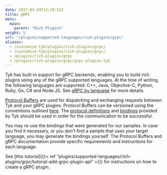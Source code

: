 ```yaml
---
date: 2017-03-24T13:19:52Z
title: gRPC
menu:
  main:
    parent: "Rich Plugins"
weight: 5
url: "/plugins/supported-languages/rich-plugins/grpc"
aliases:
  - /customise-tyk/plugins/rich-plugins/grpc/
  - /customise-tyk/plugins/rich-plugins/grpc/
  - /plugins/rich-plugins/grpc
  - /plugins/rich-plugins/grpc/grpc-plugins-tyk
---
```

Tyk has built-in support for gRPC backends, enabling you to build rich plugins using any of the gRPC supported languages. At the time of writing, the following languages are supported: C++, Java, Objective-C, Python, Ruby, Go, C# and Node.JS. See [gRPC by language](http://www.grpc.io/docs/) for more details.

[Protocol Buffers](https://developers.google.com/protocol-buffers/) are used for dispatching and exchanging requests between Tyk and your gRPC plugins. Protocol Buffers can be versioned using the conventions outlined [here](http://h22208.www2.hpe.com/eginfolib/networking/docs/sdn/sdnc2_7/5200-0910prog/content/s_sdnc-app-ha-versioning-GPB.html). The [protocol definitions](https://github.com/TykTechnologies/tyk/tree/master/coprocess/proto ) and [bindings](https://github.com/TykTechnologies/tyk/tree/master/coprocess/bindings) provided by Tyk should be used in order for the communication to be successful.

You may re-use the bindings that were generated for our samples. In case you find it necessary, or you don't find a sample that uses your target language, you may generate the bindings yourself. The Protocol Buffers and gRPC documentation provide specific requirements and instructions for each language.

See [this tutorial]({{< ref "plugins/supported-languages/rich-plugins/grpc/tutorial-add-grpc-plugin-api" >}}) for instructions on how to create a gRPC plugin.
